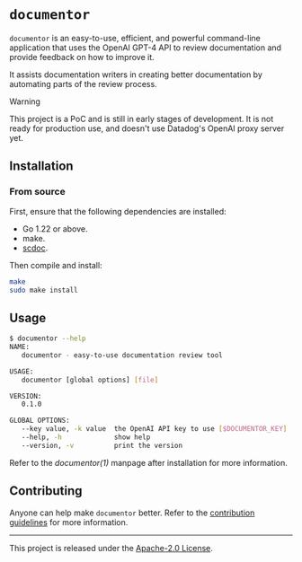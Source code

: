 # `documentor`

`documentor` is an easy-to-use, efficient, and powerful command-line
application that uses the OpenAI GPT-4 API to review documentation and
provide feedback on how to improve it.

It assists documentation writers in creating better documentation by
automating parts of the review process.

> [!WARNING]
> This project is a PoC and is still in early stages of development. It
> is not ready for production use, and doesn't use Datadog's OpenAI
> proxy server yet.

## Installation

### From source

First, ensure that the following dependencies are installed:

- Go 1.22 or above.
- make.
- [scdoc](https://git.sr.ht/~sircmpwn/scdoc).

Then compile and install:

```bash
make
sudo make install
```

## Usage

```bash
$ documentor --help
NAME:
   documentor - easy-to-use documentation review tool

USAGE:
   documentor [global options] [file]

VERSION:
   0.1.0

GLOBAL OPTIONS:
   --key value, -k value  the OpenAI API key to use [$DOCUMENTOR_KEY]
   --help, -h             show help
   --version, -v          print the version
```

Refer to the _documentor(1)_ manpage after installation for more
information.

## Contributing

Anyone can help make `documentor` better. Refer to the [contribution
guidelines](CONTRIBUTING.md) for more information.

---

This project is released under the [Apache-2.0 License](LICENSE.md).
